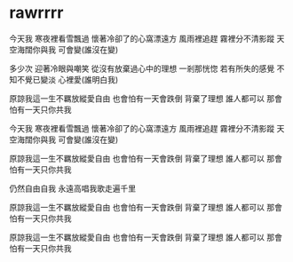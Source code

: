 # rawrrrr
今天我 寒夜裡看雪飄過
懷著冷卻了的心窩漂遠方
風雨裡追趕
霧裡分不清影蹤
天空海闊你與我
可會變(誰沒在變)

多少次 迎著冷眼與嘲笑
從沒有放棄過心中的理想
一剎那恍惚
若有所失的感覺
不知不覺已變淡
心裡愛(誰明白我)

原諒我這一生不羈放縱愛自由
也會怕有一天會跌倒
背棄了理想 誰人都可以
那會怕有一天只你共我

今天我 寒夜裡看雪飄過
懷著冷卻了的心窩漂遠方
風雨裡追趕
霧裡分不清影蹤
天空海闊你與我
可會變(誰沒在變)

原諒我這一生不羈放縱愛自由
也會怕有一天會跌倒
背棄了理想 誰人都可以
那會怕有一天只你共我

仍然自由自我
永遠高唱我歌走遍千里

原諒我這一生不羈放縱愛自由
也會怕有一天會跌倒
背棄了理想 誰人都可以
那會怕有一天只你共我

原諒我這一生不羈放縱愛自由
也會怕有一天會跌倒
背棄了理想 誰人都可以
那會怕有一天只你共我
